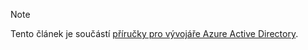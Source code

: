 > [!NOTE]
> Tento článek je součástí [příručky pro vývojáře Azure Active Directory](../articles/active-directory/develop/azure-ad-developers-guide.md).
>
>

